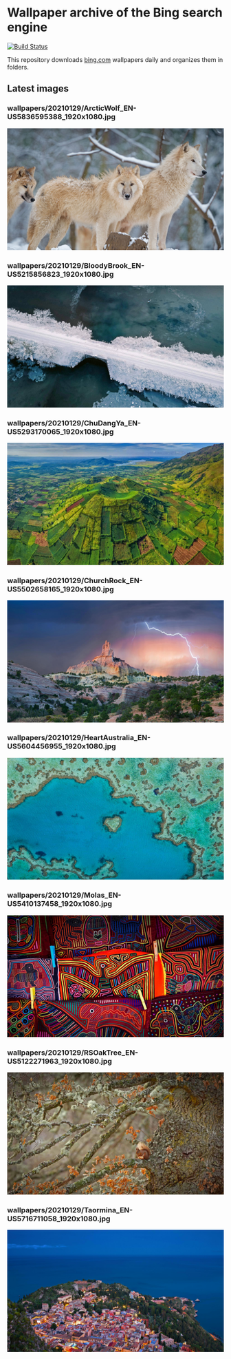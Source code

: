 # Wallpaper archive of the Bing search engine

[![Build Status](https://travis-ci.org/kijart/bing-daily-images-dl.svg?branch=wallpapers)](https://travis-ci.org/kijart/bing-daily-images-dl)

This repository downloads [bing.com](https://www.bing.com) wallpapers daily and organizes them in folders.

## Latest images

<!-- Wallpapers -->

### wallpapers/20210129/ArcticWolf_EN-US5836595388_1920x1080.jpg

![wallpapers/20210129/ArcticWolf_EN-US5836595388_1920x1080.jpg](wallpapers/20210129/ArcticWolf_EN-US5836595388_1920x1080.jpg)

### wallpapers/20210129/BloodyBrook_EN-US5215856823_1920x1080.jpg

![wallpapers/20210129/BloodyBrook_EN-US5215856823_1920x1080.jpg](wallpapers/20210129/BloodyBrook_EN-US5215856823_1920x1080.jpg)

### wallpapers/20210129/ChuDangYa_EN-US5293170065_1920x1080.jpg

![wallpapers/20210129/ChuDangYa_EN-US5293170065_1920x1080.jpg](wallpapers/20210129/ChuDangYa_EN-US5293170065_1920x1080.jpg)

### wallpapers/20210129/ChurchRock_EN-US5502658165_1920x1080.jpg

![wallpapers/20210129/ChurchRock_EN-US5502658165_1920x1080.jpg](wallpapers/20210129/ChurchRock_EN-US5502658165_1920x1080.jpg)

### wallpapers/20210129/HeartAustralia_EN-US5604456955_1920x1080.jpg

![wallpapers/20210129/HeartAustralia_EN-US5604456955_1920x1080.jpg](wallpapers/20210129/HeartAustralia_EN-US5604456955_1920x1080.jpg)

### wallpapers/20210129/Molas_EN-US5410137458_1920x1080.jpg

![wallpapers/20210129/Molas_EN-US5410137458_1920x1080.jpg](wallpapers/20210129/Molas_EN-US5410137458_1920x1080.jpg)

### wallpapers/20210129/RSOakTree_EN-US5122271963_1920x1080.jpg

![wallpapers/20210129/RSOakTree_EN-US5122271963_1920x1080.jpg](wallpapers/20210129/RSOakTree_EN-US5122271963_1920x1080.jpg)

### wallpapers/20210129/Taormina_EN-US5716711058_1920x1080.jpg

![wallpapers/20210129/Taormina_EN-US5716711058_1920x1080.jpg](wallpapers/20210129/Taormina_EN-US5716711058_1920x1080.jpg)

